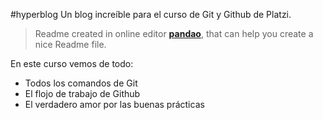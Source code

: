 #hyperblog
Un blog increíble para el curso de Git y Github de Platzi.
> Readme created in online editor [**pandao**](https://pandao.github.io/editor.md/en.html "pandao"), that can help you create a nice Readme file.

En este curso vemos de todo:
- Todos los comandos de Git
- El flojo de trabajo de Github
- El verdadero amor por las buenas prácticas